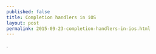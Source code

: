 ```yaml
---
published: false
title: Completion handlers in iOS
layout: post
permalink: 2015-09-23-completion-handlers-in-ios.html
---
```

.